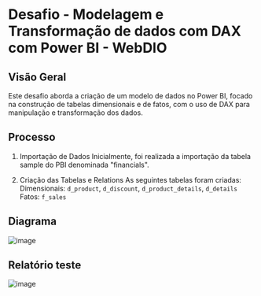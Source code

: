 # Desafio - Modelagem e Transformação de dados com DAX com Power BI - WebDIO

## Visão Geral
Este desafio aborda a criação de um modelo de dados no Power BI, focado na construção de tabelas dimensionais e de fatos, com o uso de DAX para manipulação e transformação dos dados.

## Processo
1. Importação de Dados
Inicialmente, foi realizada a importação da tabela sample do PBI denominada "financials".

2. Criação das Tabelas e Relations
As seguintes tabelas foram criadas:
Dimensionais: `d_product`, `d_discount`, `d_product_details`, `d_details`
Fatos:  `f_sales`

## Diagrama
![image](https://github.com/user-attachments/assets/83e0fb48-6f28-457f-a11a-aada9da268a7)

## Relatório teste
![image](https://github.com/user-attachments/assets/5347a86b-f026-49ab-be2b-5301a90ede03)


